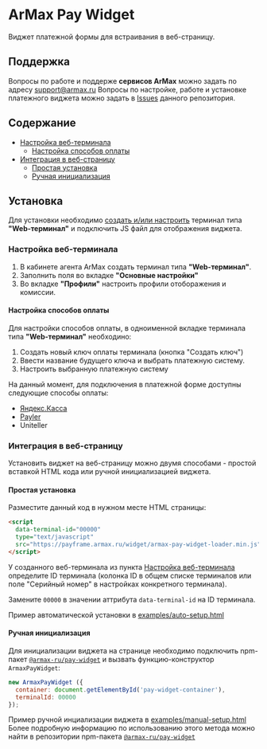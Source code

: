 # ArMax Pay Widget
Виджет платежной формы для встраивания в веб-страницу.

## Поддержка
Вопросы по работе и поддерже **сервисов ArMax** можно задать по адресу [support@armax.ru](mailto:support@armax.ru)
Вопросы по настройке, работе и установке платежного виджета можно задать в [Issues](https://github.com/armax-ru/pay-widget-meta/issues) данного репозитория.

## Содержание
* [Настройка веб-терминала](#Настройка-веб-терминала)
  * [Настройка способов оплаты](#Настройка-способов-оплаты)
* [Интеграция в веб-страницу](#Интеграция-в-веб-страницу)
  * [Простая установка](#Простая-установка)
  * [Ручная инициализация](#Ручная-инициализация)

## Установка
Для установки необходимо [создать и/или настроить](#Настройка-веб-терминала) терминал типа **"Web-терминал"** и подключить JS файл для отображения виджета.

###  Настройка веб-терминала
1. В кабинете агента ArMax создать терминал типа **"Web-терминал"**.
2. Заполнить поля во вкладке **"Основные настройки"**
3. Во вкладке **"Профили"** настроить профили отоборажения и комиссии.

#### Настройка способов оплаты
Для настройки способов оплаты, в одноименной вкладке терминала типа **"Web-терминал"** 
необходино:
1. Создать новый ключ оплаты терминала (кнопка "Создать ключ")
2. Ввести название будущего ключа и выбрать платежную систему.
3. Настроить выбранную платежную систему

На данный момент, для подключения в платежной форме доступны следующие способы оплаты:
 * [Яндекс.Касса](/payment-methods/yandex.md)
 * [Payler](/payment-methods/payler.md)
 * Uniteller


### Интеграция в веб-страницу
Установить виджет на веб-страницу можно двумя способами - простой вставкой HTML кода или ручной инициализацией виджета.

#### Простая установка
Разместите данный код в нужном месте HTML страницы:
```html
<script
  data-terminal-id="00000"
  type="text/javascript"
  src="https://payframe.armax.ru/widget/armax-pay-widget-loader.min.js" async>
</script>
```
У созданного веб-терминала из пункта [Настройка веб-терминала](#Настройка-веб-терминала) определите ID терминала (колонка ID в общем списке терминалов или поле "Серийный номер" в настройках конкретного терминала).

Замените `00000` в значении аттрибута `data-terminal-id` на ID терминала.

Пример автоматической установки в [examples/auto-setup.html](/examples/auto-setup.html)

#### Ручная инициализация

Для инициализации виджета на странице необходимо подключить npm-пакет [`@armax-ru/pay-widget`](https://github.com/armax-ru/pay-widget) и вызвать функцию-конструктор `ArmaxPayWidget`:

```js
new ArmaxPayWidget ({
  container: document.getElementById('pay-widget-container'),
  terminalId: 00000
});
```
Пример ручной инциализации виджета в [examples/manual-setup.html](/examples/manual-setup.html)
Более подробную информацию по использованию этого метода можно найти в репозитории npm-пакета [`@armax-ru/pay-widget`](https://github.com/armax-ru/pay-widget)
